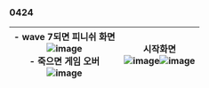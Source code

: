 ### 0424  

|- wave 7되면 피니쉬 화면<br>![image](https://github.com/s8st/20240320FinalProject/assets/153998744/a6235576-db9d-4e46-ada0-4b057f974897)<br>- 죽으면 게임 오버<br>![image](https://github.com/s8st/20240320FinalProject/assets/153998744/26fe814a-d895-43df-aff5-6d74c7fdbfd4)|시작화면 <br>![image](https://github.com/s8st/20240320FinalProject/assets/153998744/6983caa3-c12b-4b8a-b8f1-30a09bfea45b)![image](https://github.com/s8st/20240320FinalProject/assets/153998744/938dd9a2-0ab9-46e1-906c-35f81e87d4f7)|
|--|--|
